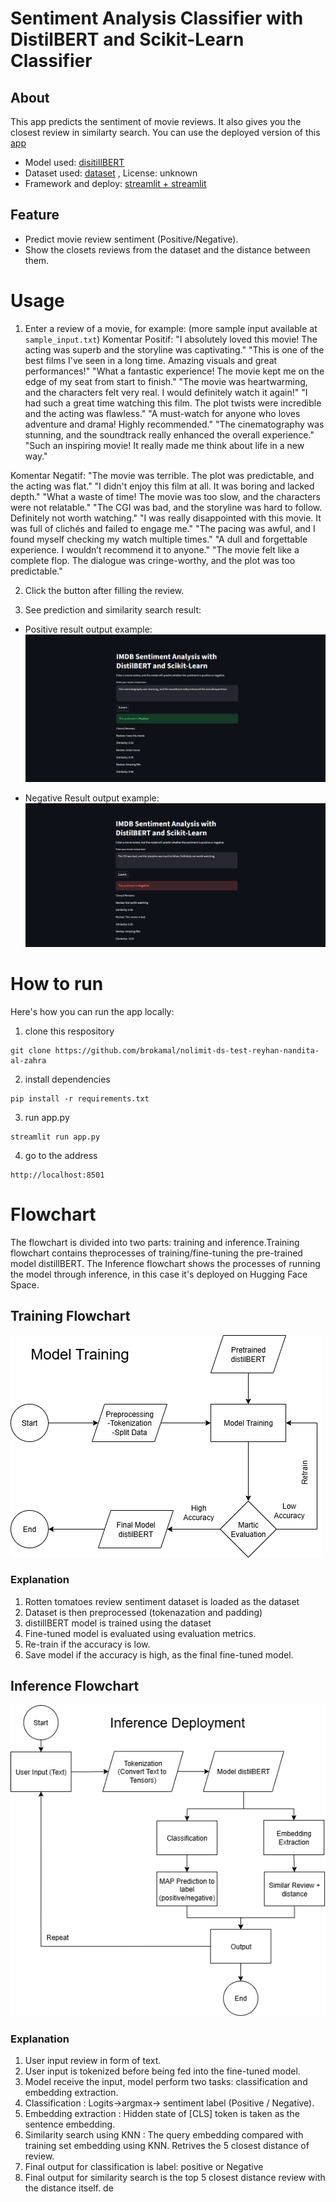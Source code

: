 # Sentiment Analysis Classifier with DistilBERT and Scikit-Learn Classifier
## About
This app predicts the sentiment of movie reviews. It also gives you the closest review in similarty search. You can use the deployed version of this [app]()
- Model used: [disitillBERT](https://huggingface.co/distilbert/distilbert-base-uncased) 
- Dataset used: [dataset](https://www.kaggle.com/datasets/lakshmi25npathi/imdb-dataset-of-50k-movie-reviews) , License: unknown
- Framework and deploy: [streamlit + streamlit]()

## Feature
- Predict movie review sentiment (Positive/Negative).
- Show the closets reviews from the dataset and the distance between them.



# Usage 
1. Enter a review of a movie, for example: (more sample input available at `sample_input.txt`)
Komentar Positif:
"I absolutely loved this movie! The acting was superb and the storyline was captivating."
"This is one of the best films I've seen in a long time. Amazing visuals and great performances!"
"What a fantastic experience! The movie kept me on the edge of my seat from start to finish."
"The movie was heartwarming, and the characters felt very real. I would definitely watch it again!"
"I had such a great time watching this film. The plot twists were incredible and the acting was flawless."
"A must-watch for anyone who loves adventure and drama! Highly recommended."
"The cinematography was stunning, and the soundtrack really enhanced the overall experience."
"Such an inspiring movie! It really made me think about life in a new way."

Komentar Negatif:
"The movie was terrible. The plot was predictable, and the acting was flat."
"I didn't enjoy this film at all. It was boring and lacked depth."
"What a waste of time! The movie was too slow, and the characters were not relatable."
"The CGI was bad, and the storyline was hard to follow. Definitely not worth watching."
"I was really disappointed with this movie. It was full of clichés and failed to engage me."
"The pacing was awful, and I found myself checking my watch multiple times."
"A dull and forgettable experience. I wouldn’t recommend it to anyone."
"The movie felt like a complete flop. The dialogue was cringe-worthy, and the plot was too predictable."


2. Click the button after filling the review.

3. See prediction and similarity search result: 

- Positive result output example:
![result-poz](/docs/negreview.png)


- Negative Result output example:
![result-neg](/docs/pozreview.png)


# How to run
Here's how you can run the app locally:

1. clone this respository 
```
git clone https://github.com/brokamal/nolimit-ds-test-reyhan-nandita-al-zahra
```
2. install dependencies
```
pip install -r requirements.txt
```
3. run app.py
```
streamlit run app.py
```
4. go to the address
```
http://localhost:8501
```

# Flowchart 
The flowchart is divided into two parts: training and inference.Training flowchart contains theprocesses of training/fine-tuning the pre-trained model distillBERT. The Inference flowchart shows the processes of running the model through inference, in this case it's deployed on Hugging Face Space. 
## Training Flowchart
![train-flow](/docs/train.png)
### Explanation 
1. Rotten tomatoes review sentiment dataset is loaded as the dataset
2. Dataset is then preprocessed (tokenazation and padding)
3. distillBERT model is trained using the dataset 
4. Fine-tuned model is evaluated using evaluation metrics. 
5. Re-train if the accuracy is low.
6. Save model if the accuracy is high, as the final fine-tuned model.



## Inference Flowchart
![inf-flow](/docs/inference.png)
### Explanation
1. User input review in form of text.
2. User input is tokenized before being fed into the fine-tuned model.
3. Model receive the input, model perform two tasks: classification and embedding extraction.
4. Classification :  Logits->argmax-> sentiment label (Positive / Negative).
5. Embedding extraction : Hidden state of [CLS] token is taken as the sentence embedding.
6. Similarity search using KNN : The query embedding compared with training set embedding using KNN. Retrives the 5 closest distance of review.
7. Final output for classification is label: positive or Negative
8. Final output for similarity search is the top 5 closest distance review with the distance itself.
de



